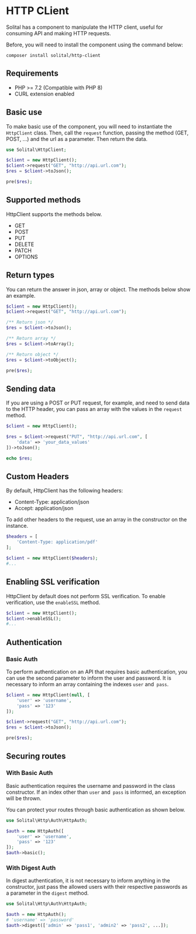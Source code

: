 # HTTP CLient

Solital has a component to manipulate the HTTP client, useful for consuming API and making HTTP requests.

Before, you will need to install the component using the command below:

```
composer install solital/http-client
```

## Requirements

- PHP >= 7.2 (Compatible with PHP 8)
- CURL extension enabled

## Basic use

To make basic use of the component, you will need to instantiate the `HttpClient` class. Then, call the `request` function, passing the method (GET, POST, ...) and the url as a parameter. Then return the data.

```php
use Solital\HttpClient;

$client = new HttpClient();
$client->request("GET", "http://api.url.com");
$res = $client->toJson();

pre($res);
```

## Supported methods

HttpClient supports the methods below.

- GET
- POST
- PUT
- DELETE
- PATCH
- OPTIONS

## Return types

You can return the answer in json, array or object. The methods below show an example.

```php
$client = new HttpClient();
$client->request("GET", "http://api.url.com");

/** Return json */
$res = $client->toJson();

/** Return array */
$res = $client->toArray();

/** Return object */
$res = $client->toObject();

pre($res);
```

## Sending data

If you are using a POST or PUT request, for example, and need to send data to the HTTP header, you can pass an array with the values in the `request` method.

```php
$client = new HttpClient();

$res = $client->request("PUT", "http://api.url.com", [
    'data' => 'your_data_values'
])->toJson();

echo $res;
```

## Custom Headers

By default, HttpClient has the following headers:

- Content-Type: application/json
- Accept: application/json

To add other headers to the request, use an array in the constructor on the instance.

```php
$headers = [
    'Content-Type: application/pdf'
];

$client = new HttpClient($headers);
#...
```

## Enabling SSL verification

HttpClient by default does not perform SSL verification. To enable verification, use the `enableSSL` method.

```php
$client = new HttpClient();
$client->enableSSL();
#...
```

## Authentication

### Basic Auth

To perform authentication on an API that requires basic authentication, you can use the second parameter to inform the user and password. It is necessary to inform an array containing the indexes `user` and` pass`.

```php
$client = new HttpClient(null, [
    'user' => 'username',
    'pass' => '123'
]);

$client->request("GET", "http://api.url.com");
$res = $client->toJson();

pre($res);
```

## Securing routes

### With Basic Auth

Basic authentication requires the username and password in the class constructor. If an index other than `user` and` pass` is informed, an exception will be thrown.

You can protect your routes through basic authentication as shown below.

```php
use Solital\Http\Auth\HttpAuth;

$auth = new HttpAuth([
    'user' => 'username',
    'pass' => '123'
]);
$auth->basic();
```

### With Digest Auth

In digest authentication, it is not necessary to inform anything in the constructor, just pass the allowed users with their respective passwords as a parameter in the `digest` method.

```php
use Solital\Http\Auth\HttpAuth;

$auth = new HttpAuth();
# 'username' => 'password'
$auth->digest(['admin' => 'pass1', 'admin2' => 'pass2', ...]);
```